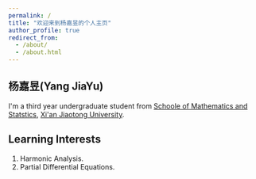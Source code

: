 ```yaml
---
permalink: /
title: "欢迎来到杨嘉昱的个人主页"
author_profile: true
redirect_from: 
  - /about/
  - /about.html
---
```

## 杨嘉昱(Yang JiaYu)
I'm a third year undergraduate student from [Schoole of Mathematics and Statstics](http://math.xjtu.edu.cn), [Xi'an Jiaotong University](http://www.xjtu.edu.cn). 

## Learning Interests
1. Harmonic Analysis.
2. Partial Differential Equations.
